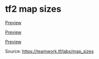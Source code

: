 # tf2 map sizes

[Preview](https://raw.githubusercontent.com/yc-tsui/tf2-map-sizes/master/tf2%20map%20sizes%20density.png)

[Preview](https://raw.githubusercontent.com/yc-tsui/tf2-map-sizes/master/tf2%20map%20sizes%20violin.png)

[Preview](https://raw.githubusercontent.com/yc-tsui/tf2-map-sizes/master/tf2%20map%20sizes%20violin%20labelled.png)

Source: https://teamwork.tf/labs/map_sizes
